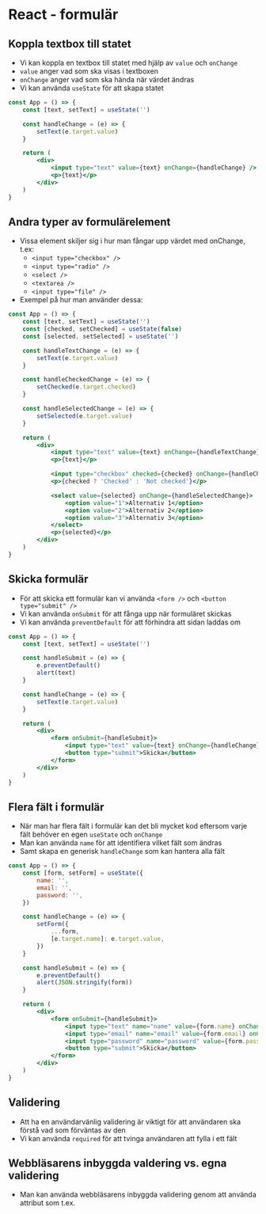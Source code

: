 # React - formulär

## Koppla textbox till statet

- Vi kan koppla en textbox till statet med hjälp av `value` och `onChange`
- `value` anger vad som ska visas i textboxen
- `onChange` anger vad som ska hända när värdet ändras
- Vi kan använda `useState` för att skapa statet

```jsx
const App = () => {
    const [text, setText] = useState('')

    const handleChange = (e) => {
        setText(e.target.value)
    }

    return (
        <div>
            <input type="text" value={text} onChange={handleChange} />
            <p>{text}</p>
        </div>
    )
}
```

## Andra typer av formulärelement

- Vissa element skiljer sig i hur man fångar upp värdet med onChange, t.ex:
  - `<input type="checkbox" />`
  - `<input type="radio" />`
  - `<select />`
  - `<textarea />`
  - `<input type="file" />`
- Exempel på hur man använder dessa:

```jsx
const App = () => {
    const [text, setText] = useState('')
    const [checked, setChecked] = useState(false)
    const [selected, setSelected] = useState('')

    const handleTextChange = (e) => {
        setText(e.target.value)
    }

    const handleCheckedChange = (e) => {
        setChecked(e.target.checked)
    }

    const handleSelectedChange = (e) => {
        setSelected(e.target.value)
    }

    return (
        <div>
            <input type="text" value={text} onChange={handleTextChange} />
            <p>{text}</p>

            <input type="checkbox" checked={checked} onChange={handleCheckedChange} />
            <p>{checked ? 'Checked' : 'Not checked'}</p>

            <select value={selected} onChange={handleSelectedChange}>
                <option value="1">Alternativ 1</option>
                <option value="2">Alternativ 2</option>
                <option value="3">Alternativ 3</option>
            </select>
            <p>{selected}</p>
        </div>
    )
}
```

## Skicka formulär

- För att skicka ett formulär kan vi använda `<form />` och `<button type="submit" />`
- Vi kan använda `onSubmit` för att fånga upp när formuläret skickas
- Vi kan använda `preventDefault` för att förhindra att sidan laddas om

```jsx
const App = () => {
    const [text, setText] = useState('')

    const handleSubmit = (e) => {
        e.preventDefault()
        alert(text)
    }

    const handleChange = (e) => {
        setText(e.target.value)
    }

    return (
        <div>
            <form onSubmit={handleSubmit}>
                <input type="text" value={text} onChange={handleChange} />
                <button type="submit">Skicka</button>
            </form>
        </div>
    )
}
```

## Flera fält i formulär

- När man har flera fält i formulär kan det bli mycket kod eftersom varje fält behöver en egen `useState` och `onChange`
- Man kan använda `name` för att identifiera vilket fält som ändras
- Samt skapa en generisk `handleChange` som kan hantera alla fält

```jsx
const App = () => {
    const [form, setForm] = useState({
        name: '',
        email: '',
        password: '',
    })

    const handleChange = (e) => {
        setForm({
            ...form,
            [e.target.name]: e.target.value,
        })
    }

    const handleSubmit = (e) => {
        e.preventDefault()
        alert(JSON.stringify(form))
    }

    return (
        <div>
            <form onSubmit={handleSubmit}>
                <input type="text" name="name" value={form.name} onChange={handleChange} />
                <input type="email" name="email" value={form.email} onChange={handleChange} />
                <input type="password" name="password" value={form.password} onChange={handleChange} />
                <button type="submit">Skicka</button>
            </form>
        </div>
    )
}
```

## Validering

- Att ha en användarvänlig validering är viktigt för att användaren ska förstå vad som förväntas av den
- Vi kan använda `required` för att tvinga användaren att fylla i ett fält

## Webbläsarens inbyggda valdering vs. egna validering

- Man kan använda webbläsarens inbyggda validering genom att använda attribut som t.ex. 